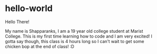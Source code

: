 # hello-world

Hello There!

 
My name is Shapparanks, I am a 19 year old college student at Marist College. This is my first time learning how to code and I am very excited! I gotta say though, this class is 4 hours long so I can't wait to get some chicken bop at the end of class! :D 
